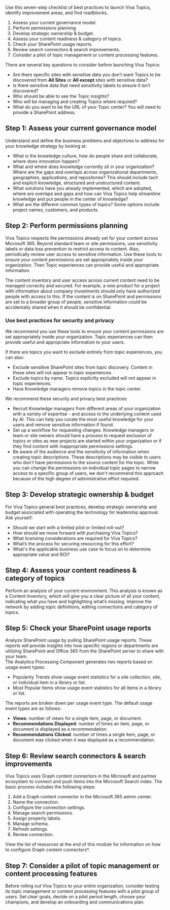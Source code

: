 Use this seven-step checklist of best practices to launch Viva Topics, identify improvement areas, and find roadblocks.  

1. Assess your current governance model.
2. Perform permissions planning.
3. Develop strategic ownership & budget.
4. Assess your content readiness & category of topics.
5. Check your SharePoint usage reports.
6. Review search connectors & search improvements.
7. Consider a pilot of topic management or content processing features.

There are several key questions to consider before launching Viva Topics: 
- Are there specific sites with sensitive data you don’t want Topics to be discovered from  **All Sites** or **All except** sites with sensitive data? 
- Is there sensitive data that need sensitivity labels to ensure it isn’t discovered? 
- Who should be able to see the Topic insights? 
- Who will be managing and creating Topics where required? 
- What do you want to be the URL of your Topic center? You will need to provide a SharePoint address.  

## Step 1: Assess your current governance model  
Understand and define the business problems and objectives to address for your knowledge strategy by looking at: 

- What is the knowledge culture, how do people share and collaborate, where does innovation happen? 
- What and where does knowledge currently sit in your organization? Where are the gaps and overlaps across organizational departments, geographies, applications, and repositories? This should include tacit and explicit knowledge, structured and unstructured content. 
- What solutions have you already implemented, which are adopted, where are overlaps and gaps and how can Viva Topics help streamline knowledge and put people in the center of knowledge?  
- What are the different common types of topics? Some options include project names, customers, and products.

## Step 2: Perform permissions planning  
Viva Topics respects the permissions already set for your content across Microsoft 365. Beyond standard team or site permissions, use sensitivity labels or data loss prevention to restrict access to content. Also, periodically review user access to sensitive information. Use these tools to ensure your content permissions are set appropriately inside your organization. Then Topic experiences can provide useful and appropriate information. 

The content inventory and user access across current content need to be managed correctly and secured. For example, a new product for a project with information about company investments should only have authorized people with access to this. If the content is on SharePoint and permissions are set to a broader group of people, sensitive information could be accidentally shared when it should be confidential.

### Use best practices for security and privacy 
We recommend you use these tools to ensure your content permissions are set appropriately inside your organization. Topic experiences can then provide useful and appropriate information to your users. 

If there are topics you want to exclude entirely from topic experiences, you can also: 

- Exclude sensitive SharePoint sites from topic discovery. Content in these sites will not appear in topic experiences. 
- Exclude topics by name. Topics explicitly excluded will not appear in topic experiences. 
- Have Knowledge managers remove topics in the topic center. 

We recommend these security and privacy best practices: 
- Recruit Knowledge managers from different areas of your organization with a variety of expertise - and access to the underlying content used by AI. This can help you curate the most useful knowledge for your users and remove sensitive information if found. 
- Set up a workflow for requesting changes. Knowledge managers or team or site owners should have a process to request exclusion of topics or sites as new projects are started within your organization or if they find content with inappropriate permissions settings. 
- Be aware of the audience and the sensitivity of information when creating topic descriptions. These descriptions may be visible to users who don't have permissions to the source content for the topic. While you can change the permissions on individual topic pages to narrow access to a specific group of users, we don't recommend this approach because of the high degree of administrative effort required. 
 
## Step 3: Develop strategic ownership & budget  

For Viva Topics general best practices, develop strategic ownership and budget associated with operating the technology for leadership approval. Ask yourself: 

- Should we start with a limited pilot or limited roll-out? 
- How should we move forward with purchasing Viva Topics? 
- What licensing considerations are required for Viva Topics? 
- What’s the process for securing resourcing for this effort? 
- What's the applicable business use case to focus on to determine appropriate value and ROI?  

## Step 4: Assess your content readiness & category of topics 

Perform an analysis of your current environment. This analysis is known as a Content Inventory, which will give you a clear picture of all your content, indicating what you have and highlighting what’s missing. Improve the network by adding topic definitions, editing connections and category of topics.  

## Step 5: Check your SharePoint usage reports  

Analyze SharePoint usage by pulling SharePoint usage reports. These reports will provide insights into how specific regions or departments are utilizing SharePoint and Office 365 from the SharePoint server to share with your team. ​  
The Analytics Processing Component generates two reports based on usage event types: 
- Popularity Trends show usage event statistics for a site collection, site, or individual item in a library or list. 
- Most Popular Items show usage event statistics for all items in a library or list. 

The reports are broken down per usage event type. The default usage event types are as follows: 
- **Views**: number of views for a single item, page, or document. 
- **Recommendations Displayed**: number of times an item, page, or document is displayed as a recommendation. 
- **Recommendations Clicked**: number of times a single item, page, or document was clicked when it was displayed as a recommendation. 

## Step 6: Review search connectors & search improvements  
Viva Topics uses Graph content connectors in the Microsoft and partner ecosystem to connect and push items into the Microsoft Search index. The basic process includes the following steps: 

1. Add a Graph content connector in the Microsoft 365 admin center.
2. Name the connection. 
3. Configure the connection settings.
4. Manage search permissions.
5. Assign property labels. 
6. Manage schema. 
7. Refresh settings. 
8. Review connection.

View the list of resources at the end of this module for information on how to configure Graph content connectors*.  

## Step 7: Consider a pilot of topic management or content processing features

Before rolling out Viva Topics to your entire organization, consider testing its topic management or content processing features with a pilot group of users. Set clear goals, decide on a pilot period length, choose your champions, and develop an onboarding and communications plan.
